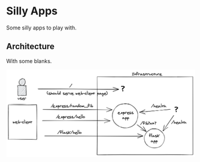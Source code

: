 # Silly Apps

Some silly apps to play with.

## Architecture

With some blanks.

![silly apps](/silly-apps-arch.png)
